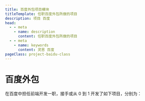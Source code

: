 ```yaml
---
title: 百度外包项目模块
titleTemplate: 任职百度外包所做的项目
description: 项目 百度
head:
  - - meta
    - name: description
      content: 任职百度外包所做的项目
  - - meta
    - name: keywords
      content: 灵思 百度
pageClass: project-baidu-class
---
```


# 百度外包

在百度中担任前端开发一职，接手或从 0 到 1 开发了如下项目，分别为：

<BlogLis :items="[
  {
    title: '图业融合',
    link: '/baidu/layer/',
    description: `<p>政企利通交通研究院内部员工使用的项目，只能内网连接，外部无法访问。</p><p>该项目主要分为多个图层组合，用于查看道路的结构物与告警、结构物的病害情况、道路的轴载程度等，每个图层负责和反应的情况都不一样。</p>`,
  },
  {
    title: '佛开',
    link: '/baidu/fokai/LED/',
    description: `<p>政企利通交通研究院旗下子公司佛开公司内部员工使用的项目，只能内网访问。</p>
    <p>该项目分为两个模块，一个是平台端，为用户提供设备设施；结构物的各项数据展示。</p><p>一个是 \`LED\` 屏，展示佛开高速路的路线与扎点，根据特定颜色反应拥堵情况。</p>`,
  },
]" />
